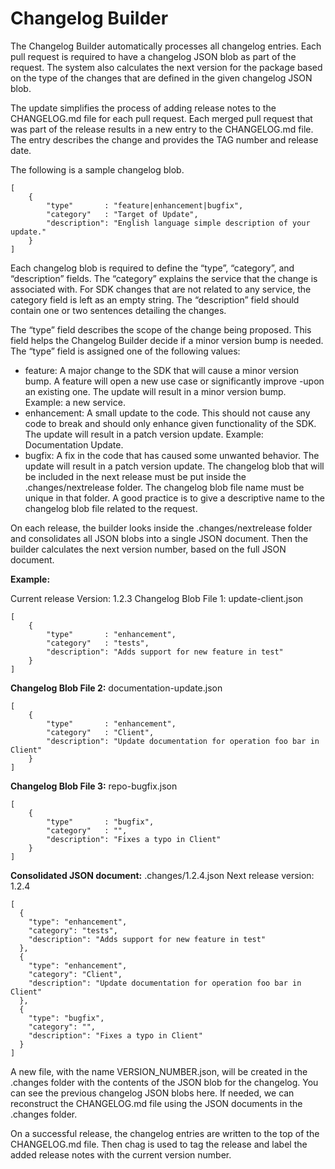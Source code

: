 # Changelog Builder

The Changelog Builder automatically processes all changelog entries. Each pull request is required to have a changelog JSON blob as part of the request. The system also calculates the next version for the package based on the type of the changes that are defined in the given changelog JSON blob.

The update simplifies the process of adding release notes to the CHANGELOG.md file for each pull request. Each merged pull request that was part of the release results in a new entry to the CHANGELOG.md file. The entry describes the change and provides the TAG number and release date.

The following is a sample changelog blob.

    [
        {
            "type"       : "feature|enhancement|bugfix",
            "category"   : "Target of Update",
            "description": "English language simple description of your update."
        }
    ]

Each changelog blob is required to define the “type”, “category”, and “description” fields. The “category” explains the service that the change is associated with. For SDK changes that are not related to any service, the category field is left as an empty string. The “description” field should contain one or two sentences detailing the changes.

The “type” field describes the scope of the change being proposed. This field helps the Changelog Builder decide if a minor version bump is needed. The “type” field is assigned one of the following values:

- feature: A major change to the SDK that will cause a minor version bump. A feature will open a new use case or significantly improve -upon an existing one. The update will result in a minor version bump. Example: a new service.
- enhancement: A small update to the code. This should not cause any code to break and should only enhance given functionality of the SDK. The update will result in a patch version update. Example: Documentation Update.
- bugfix: A fix in the code that has caused some unwanted behavior. The update will result in a patch version update.
The changelog blob that will be included in the next release must be put inside the .changes/nextrelease folder. The changelog blob file name must be unique in that folder. A good practice is to give a descriptive name to the changelog blob file related to the request.

On each release, the builder looks inside the .changes/nextrelease folder and consolidates all JSON blobs into a single JSON document. Then the builder calculates the next version number, based on the full JSON document.

**Example:**

Current release Version: 1.2.3
Changelog Blob File 1: update-client.json

    [
        {
            "type"       : "enhancement",
            "category"   : "tests",
            "description": "Adds support for new feature in test"
        }
    ]

**Changelog Blob File 2:** documentation-update.json

    [
        {
            "type"       : "enhancement",
            "category"   : "Client",
            "description": "Update documentation for operation foo bar in Client"
        }
    ]

**Changelog Blob File 3:** repo-bugfix.json

    [
        {
            "type"       : "bugfix",
            "category"   : "",
            "description": "Fixes a typo in Client"
        }
    ]

**Consolidated JSON document:** .changes/1.2.4.json
Next release version: 1.2.4

    [
      {
        "type": "enhancement",
        "category": "tests",
        "description": "Adds support for new feature in test"
      },
      {
        "type": "enhancement",
        "category": "Client",
        "description": "Update documentation for operation foo bar in Client"
      },
      {
        "type": "bugfix",
        "category": "",
        "description": "Fixes a typo in Client"
      }
    ]

A new file, with the name VERSION_NUMBER.json, will be created in the .changes folder with the contents of the JSON blob for the changelog. You can see the previous changelog JSON blobs here. If needed, we can reconstruct the CHANGELOG.md file using the JSON documents in the .changes folder.

On a successful release, the changelog entries are written to the top of the CHANGELOG.md file. Then chag is used to tag the release and label the added release notes with the current version number.
